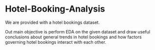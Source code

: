 # Hotel-Booking-Analysis


We are provided with a hotel bookings dataset.

Out main objective is perform EDA on the given dataset and draw useful conclusions about general trends in hotel bookings and how factors governing hotel bookings interact with each other.
